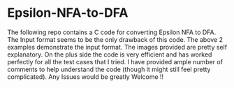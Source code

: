 # Epsilon-NFA-to-DFA
The following repo contains a C code for converting Epsilon NFA to DFA.
The Input format seems to be the only drawback of this code. The above 2 examples demonstrate the input format.
The images provided are pretty self explanatory.
On the plus side the code is very efficient and has worked perfectly for all the test cases that I tried.
I have provided ample number of comments to help understand the code (though it might still feel pretty complicated).
Any Issues would be greatly Welcome !!
